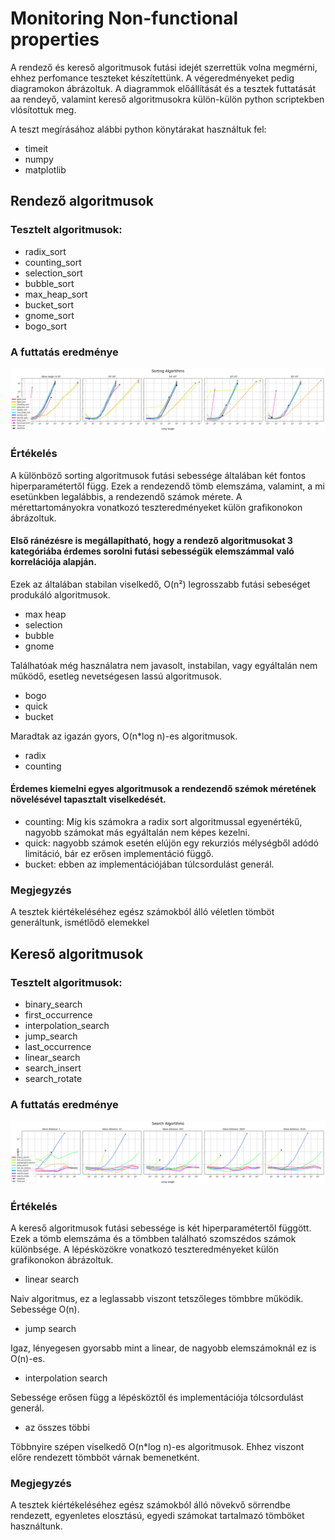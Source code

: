 # Monitoring Non-functional properties

A rendező és kereső algoritmusok futási idejét szerrettük volna megmérni, ehhez perfomance teszteket készítettünk. A végeredményeket pedig diagramokon ábrázoltuk. A diagrammok előállítását és a tesztek futtatását aa rendeyő, valamint kereső algoritmusokra külön-külön python scriptekben vlósítottuk meg.

A teszt megírásához alábbi python könytárakat használtuk fel: 
- timeit
- numpy
- matplotlib
  
## Rendező algoritmusok

### Tesztelt algoritmusok:
- radix_sort
- counting_sort
- selection_sort
- bubble_sort
- max_heap_sort
- bucket_sort
- gnome_sort
- bogo_sort

### A futtatás eredménye
![](../tests/performance_tests/sorts.png)

### Értékelés
A különböző sorting algoritmusok futási sebessége általában két fontos hiperparamétertől függ. Ezek a rendezendő tömb elemszáma, valamint, a mi esetünkben legalábbis, a rendezendő számok mérete. A mérettartományokra vonatkozó teszteredményeket külön grafikonokon ábrázoltuk.

#### Első ránézésre is megállapítható, hogy a rendező algoritmusokat 3 kategóriába érdemes sorolni futási sebességük elemszámmal való korrelációja alapján.
Ezek az általában stabilan viselkedő, O(n²) legrosszabb futási sebeséget produkáló algoritmusok.
- max heap
- selection
- bubble
- gnome

Találhatóak még használatra nem javasolt, instabilan, vagy egyáltalán nem működő, esetleg nevetségesen lassú algoritmusok.
- bogo 
- quick
- bucket

Maradtak az igazán gyors, O(n*log n)-es algoritmusok.
- radix
- counting

#### Érdemes kiemelni egyes algoritmusok a rendezendő szémok méretének növelésével tapasztalt viselkedését.

- counting: Míg kis számokra a radix sort algoritmussal egyenértékű, nagyobb számokat más egyáltalán nem képes kezelni.
- quick: nagyobb számok esetén elújön egy rekurziós mélységből adódó limitáció, bár ez erősen implementáció függő.
- bucket: ebben az implementációjában túlcsordulást generál.


### Megjegyzés

A tesztek kiértékeléséhez egész számokból álló véletlen tömböt generáltunk, ismétlődő elemekkel

## Kereső algoritmusok

### Tesztelt algoritmusok:
- binary_search
- first_occurrence
- interpolation_search
- jump_search
- last_occurrence
- linear_search
- search_insert
- search_rotate

### A futtatás eredménye
![](../tests/performance_tests/searches.png)

### Értékelés
A kereső algoritmusok futási sebessége is két hiperparamétertől függött. Ezek a tömb elemszáma és a tömbben található szomszédos számok különbsége. A lépésközökre vonatkozó teszteredményeket külön grafikonokon ábrázoltuk.

- linear search

Naiv algoritmus, ez a leglassabb viszont tetszőleges tömbbre működik. Sebessége O(n).

- jump search

Igaz, lényegesen gyorsabb mint a linear, de nagyobb elemszámoknál ez is O(n)-es.

- interpolation search

Sebessége erősen függ a lépésköztől és implementációja tólcsordulást generál.

- az összes többi

Többnyire szépen viselkedő O(n*log n)-es algoritmusok. Ehhez viszont előre rendezett tömbböt várnak bemenetként.

### Megjegyzés

A tesztek kiértékeléséhez egész számokból álló növekvő sörrendbe rendezett, egyenletes elosztású, egyedi számokat tartalmazó tömböket használtunk.

